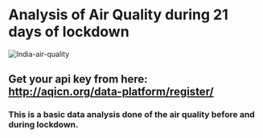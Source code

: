 # Analysis of Air Quality  during 21 days of lockdown

![India-air-quality](https://user-images.githubusercontent.com/56406787/91668323-912c2f80-eb29-11ea-9ed9-6180fb15ba7c.jpg)


## Get your api key from here: http://aqicn.org/data-platform/register/

### This is a basic data analysis done of the air quality before and during lockdown.
